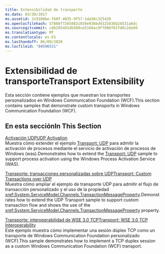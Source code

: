 ```yaml
---
title: Extensibilidad de transporte
ms.date: 03/30/2017
ms.assetid: 3c9108be-f60f-4035-9f57-1da58c325420
ms.openlocfilehash: 57868f72658831039e936bd4325836b24531a6dc
ms.sourcegitcommit: cdb295dd1db589ce5169ac9ff096f01fd0c2da9d
ms.translationtype: MT
ms.contentlocale: es-ES
ms.lasthandoff: 06/09/2020
ms.locfileid: "84596531"
---
```

# <a name="transport-extensibility"></a><span data-ttu-id="f1255-102">Extensibilidad de transporte</span><span class="sxs-lookup"><span data-stu-id="f1255-102">Transport Extensibility</span></span>
<span data-ttu-id="f1255-103">Esta sección contiene ejemplos que muestran los transportes personalizados en Windows Communication Foundation (WCF).</span><span class="sxs-lookup"><span data-stu-id="f1255-103">This section contains samples that demonstrate custom transports in Windows Communication Foundation (WCF).</span></span>  
  
## <a name="in-this-section"></a><span data-ttu-id="f1255-104">En esta sección</span><span class="sxs-lookup"><span data-stu-id="f1255-104">In This Section</span></span>  
 [<span data-ttu-id="f1255-105">Activación UDP</span><span class="sxs-lookup"><span data-stu-id="f1255-105">UDP Activation</span></span>](udp-activation.md)  
 <span data-ttu-id="f1255-106">Muestra cómo extender el ejemplo [Transport: UDP](transport-udp.md) para admitir la activación de procesos mediante el servicio de activación de procesos de Windows (was).</span><span class="sxs-lookup"><span data-stu-id="f1255-106">Demonstrates how to extend the [Transport: UDP](transport-udp.md) sample to support process activation using the Windows Process Activation Service (WAS).</span></span>  
  
 [<span data-ttu-id="f1255-107">Transporte: transacciones personalizadas sobre UDP</span><span class="sxs-lookup"><span data-stu-id="f1255-107">Transport: Custom Transactions over UDP</span></span>](transport-custom-transactions-over-udp-sample.md)  
 <span data-ttu-id="f1255-108">Muestra cómo ampliar el ejemplo de transporte UDP para admitir el flujo de transacción personalizado y el uso de la propiedad <xref:System.ServiceModel.Channels.TransactionMessageProperty>.</span><span class="sxs-lookup"><span data-stu-id="f1255-108">Demonstrates how to extend the UDP Transport sample to support custom transaction flow and shows the use of the <xref:System.ServiceModel.Channels.TransactionMessageProperty> property.</span></span>  
  
 [<span data-ttu-id="f1255-109">Transporte: interoperabilidad de WSE 3.0 TCP</span><span class="sxs-lookup"><span data-stu-id="f1255-109">Transport: WSE 3.0 TCP Interoperability</span></span>](transport-wse-3-0-tcp-interoperability.md)  
 <span data-ttu-id="f1255-110">Este ejemplo muestra cómo implementar una sesión dúplex TCP como un transporte de Windows Communication Foundation personalizado (WCF).</span><span class="sxs-lookup"><span data-stu-id="f1255-110">This sample demonstrates how to implement a TCP duplex session as a custom Windows Communication Foundation (WCF) transport.</span></span>

